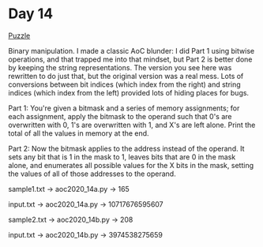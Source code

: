 # Day 14

[Puzzle](https://adventofcode.com/2020/day/14)

Binary manipulation. I made a classic AoC blunder: I did Part 1 using bitwise
operations, and that trapped me into that mindset, but Part 2 is better
done by keeping the string representations. The version you see here was
rewritten to do just that, but the original version was a real mess. Lots
of conversions between bit indices (which index from the right) and string
indices (which index from the left) provided lots of hiding places for bugs.

Part 1: You're given a bitmask and a series of memory assignments; for each
assignment, apply the bitmask to the operand such that 0's are overwritten
with 0, 1's are overwritten with 1, and X's are left alone. Print the total
of all the values in memory at the end.

Part 2: Now the bitmask applies to the address instead of the operand. It sets
any bit that is 1 in the mask to 1, leaves bits that are 0 in the mask alone,
and enumerates all possible values for the X bits in the mask, setting the
values of all of those addresses to the operand.

sample1.txt -> aoc2020\_14a.py -> 165

input.txt -> aoc2020\_14a.py -> 10717676595607

sample2.txt -> aoc2020\_14b.py -> 208

input.txt -> aoc2020\_14b.py -> 3974538275659
